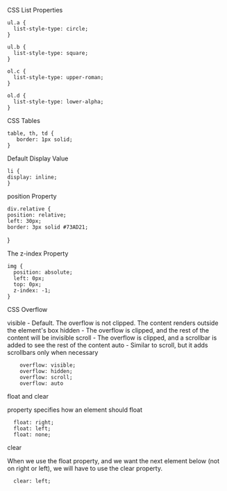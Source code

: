  CSS List Properties

    ul.a {
      list-style-type: circle;
    }
    
    ul.b {
      list-style-type: square;
    }
    
    ol.c {
      list-style-type: upper-roman;
    }
    
    ol.d {
      list-style-type: lower-alpha;
    }

CSS Tables

    table, th, td {
       border: 1px solid;
    }

Default Display Value

    li {
    display: inline;
    }

    
position Property

    div.relative {
    position: relative;
    left: 30px;
    border: 3px solid #73AD21;
  }

The z-index Property

    img {
      position: absolute;
      left: 0px;
      top: 0px;
      z-index: -1;
    }
    
CSS Overflow

visible - Default. The overflow is not clipped. The content renders outside the element's box
hidden - The overflow is clipped, and the rest of the content will be invisible
scroll - The overflow is clipped, and a scrollbar is added to see the rest of the content
auto - Similar to scroll, but it adds scrollbars only when necessary

        overflow: visible;
        overflow: hidden;
        overflow: scroll;
        overflow: auto

float and clear

property specifies how an element should float

      float: right;
      float: left;
      float: none;
      
clear

When we use the float property, and we want the next 
element below (not on right or left), we will have to use the clear property.

      clear: left;

      

        
        
        
    



